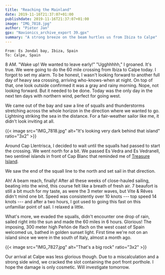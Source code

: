 ```yaml
---
title: "Reaching the Mainland"
date: 2019-11-16T21:37:07+01:00
publishdate: 2019-11-16T21:37:07+01:00
image: "IMG_7818.jpg"
author: "Pieter Jan"
gpx: "Navionics_archive_export 39.gpx"
summary: "A strong breeze on the beam hurtles us from Ibiza to Calpe"
---
```


`From: Es Jondal bay, Ibiza, Spain`<br/>
`To: Calpe, Spain`

8 AM. "Wake up! We wanted to leave early!" "Ugghhhhh," I groaned. It's true. We were going to do the 60 mile crossing from Ibiza to Calpe today. I forgot to set my alarm. To be honest, I wasn't looking forward to another full day of heavy sea crossing, arriving who-knows-when at night. On top of that, one look outside confirmed it was a gray and rainy morning. Nope, not looking forward. But it needed to be done. Today was the only day in the next ten days with northern wind, perfect for going west.

We came out of the bay and saw a line of squalls and thunderstorms stretching across the whole horizon in the direction where we wanted to go. Lightning striking the sea in the distance. For a fair-weather sailor like me, it didn't look inviting at all.

{{< image src="IMG_7818.jpg" alt="It's looking very dark behind that island" ratio="3x2" >}}

Around Cap Llentrisca, I decided to wait until the squalls had passed to start the crossing. We went north for a bit. We passed Es Vedra and Es Vedranell, two sentinel islands in front of Cap Blanc that reminded me of [Treasure Island](https://www.gutenberg.org/ebooks/120).

We saw the end of the squall line to the north and set sail in that direction.

Ah! A beam reach, finally! After all these weeks of close-hauled sailing, beating into the wind, this course felt like a breath of fresh air. 7 beaufort is still a bit much for my taste, as were the 3 meter waves, but Vite & Rêves didn't mind one bit. Speed was consistently over 10 knots --- top speed 14 knots --- and after a two hours, I got used to going this fast on this unfamiliar point of sail. I relaxed a little.

What's more, we evaded the squalls, didn't encounter one drop of rain, sailed right into the sun and made the 60 miles in 6 hours. Glorious! The imposing, 300 meter high Peñón de Ifach on the west coast of Spain welcomed us, bathed in golden sunset light. First time we're not on an island since we were in the south of Italy, almost a month ago.

{{< image src="IMG_7827.jpg" alt="That's a big rock" ratio="3x2" >}}

Our arrival at Calpe was less glorious though. Due to a miscalculation and a strong side wind, we cracked the slot containing the port front porthole. I hope the damage is only cosmetic. Will investigate tomorrow.
